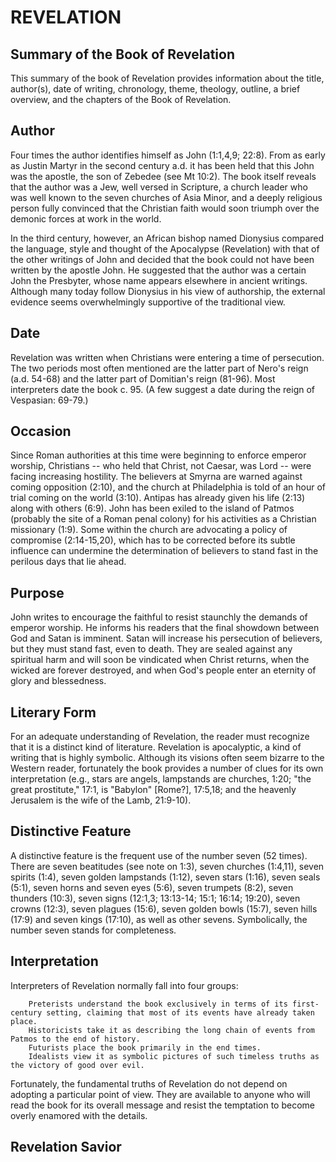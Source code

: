 # REVELATION

## Summary of the Book of Revelation

This summary of the book of Revelation provides information about the title, author(s), date of writing, chronology, theme, theology, outline, a brief overview, and the chapters of the Book of Revelation.

## Author

Four times the author identifies himself as John (1:1,4,9; 22:8). From as early as Justin Martyr in the second century a.d. it has been held that this John was the apostle, the son of Zebedee (see Mt 10:2). The book itself reveals that the author was a Jew, well versed in Scripture, a church leader who was well known to the seven churches of Asia Minor, and a deeply religious person fully convinced that the Christian faith would soon triumph over the demonic forces at work in the world.

In the third century, however, an African bishop named Dionysius compared the language, style and thought of the Apocalypse (Revelation) with that of the other writings of John and decided that the book could not have been written by the apostle John. He suggested that the author was a certain John the Presbyter, whose name appears elsewhere in ancient writings. Although many today follow Dionysius in his view of authorship, the external evidence seems overwhelmingly supportive of the traditional view.

## Date

Revelation was written when Christians were entering a time of persecution. The two periods most often mentioned are the latter part of Nero's reign (a.d. 54-68) and the latter part of Domitian's reign (81-96). Most interpreters date the book c. 95. (A few suggest a date during the reign of Vespasian: 69-79.)

## Occasion

Since Roman authorities at this time were beginning to enforce emperor worship, Christians -- who held that Christ, not Caesar, was Lord -- were facing increasing hostility. The believers at Smyrna are warned against coming opposition (2:10), and the church at Philadelphia is told of an hour of trial coming on the world (3:10). Antipas has already given his life (2:13) along with others (6:9). John has been exiled to the island of Patmos (probably the site of a Roman penal colony) for his activities as a Christian missionary (1:9). Some within the church are advocating a policy of compromise (2:14-15,20), which has to be corrected before its subtle influence can undermine the determination of believers to stand fast in the perilous days that lie ahead.

## Purpose

John writes to encourage the faithful to resist staunchly the demands of emperor worship. He informs his readers that the final showdown between God and Satan is imminent. Satan will increase his persecution of believers, but they must stand fast, even to death. They are sealed against any spiritual harm and will soon be vindicated when Christ returns, when the wicked are forever destroyed, and when God's people enter an eternity of glory and blessedness.

## Literary Form

For an adequate understanding of Revelation, the reader must recognize that it is a distinct kind of literature. Revelation is apocalyptic, a kind of writing that is highly symbolic. Although its visions often seem bizarre to the Western reader, fortunately the book provides a number of clues for its own interpretation (e.g., stars are angels, lampstands are churches, 1:20; "the great prostitute," 17:1, is "Babylon" [Rome?], 17:5,18; and the heavenly Jerusalem is the wife of the Lamb, 21:9-10).

## Distinctive Feature

A distinctive feature is the frequent use of the number seven (52 times). There are seven beatitudes (see note on 1:3), seven churches (1:4,11), seven spirits (1:4), seven golden lampstands (1:12), seven stars (1:16), seven seals (5:1), seven horns and seven eyes (5:6), seven trumpets (8:2), seven thunders (10:3), seven signs (12:1,3; 13:13-14; 15:1; 16:14; 19:20), seven crowns (12:3), seven plagues (15:6), seven golden bowls (15:7), seven hills (17:9) and seven kings (17:10), as well as other sevens. Symbolically, the number seven stands for completeness.

## Interpretation

Interpreters of Revelation normally fall into four groups:

        Preterists understand the book exclusively in terms of its first-century setting, claiming that most of its events have already taken place.
        Historicists take it as describing the long chain of events from Patmos to the end of history.
        Futurists place the book primarily in the end times.
        Idealists view it as symbolic pictures of such timeless truths as the victory of good over evil.

Fortunately, the fundamental truths of Revelation do not depend on adopting a particular point of view. They are available to anyone who will read the book for its overall message and resist the temptation to become overly enamored with the details.

## Revelation Savior ##
